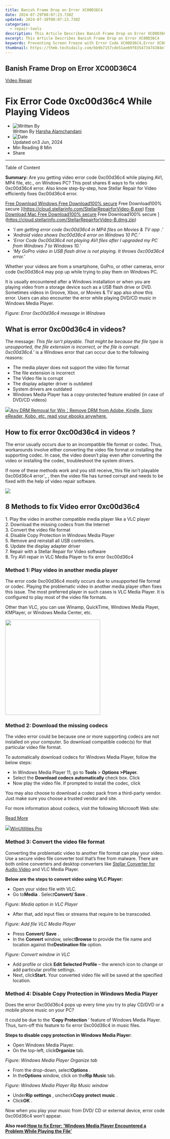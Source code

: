```yaml
---
title: Banish Frame Drop on Error XC00D36C4
date: 2024-07-29T00:07:23.730Z
updated: 2024-07-30T00:07:23.730Z
categories:
  - repair-tools
description: This Article Describes Banish Frame Drop on Error XC00D36C4
excerpt: This Article Describes Banish Frame Drop on Error XC00D36C4
keywords: Preventing Screen Freeze with Error Code XC00D36C4,Error XC00D36C4 Troubleshooting Tips,XC00D36C4 Screen Freeze Fixes and Solutions,Resolve XC00D36C4 Error on Devices,Error XC00D36C4 Intervention Techniques,Overcoming Error Code XC00D36C4 on Computers,XC00D36C4 Error Correction and Prevention Strategies
thumbnail: https://thmb.techidaily.com/bb9b7157cde51ae69f835473474384e7538166f2945a00387bf22cab11273e3c.jpg
---
```


## Banish Frame Drop on Error XC00D36C4

[Video Repair](https://tools.techidaily.com/stellardata-recovery/buy-now/)

# Fix Error Code 0xc00d36c4 While Playing Videos

* ![Written By](https://cdn-cmlep.nitrocdn.com/DLSjJVyzoVcUgUSBlgyEUoGMDKLbWXQr/assets/desktop/optimized/rev-625c9ec/secure.gravatar.com/avatar/51230a434c190250f4ff6504ca157fb6.574139bee03ec4bdb0cd6e869a4670da)  
 Written By [Harsha Alamchandani](https://tools.techidaily.com/stellardata-recovery/buy-now/)
* ![Date](https://cdn-cmlep.nitrocdn.com/DLSjJVyzoVcUgUSBlgyEUoGMDKLbWXQr/assets/images/optimized/rev-625c9ec/www.stellarinfo.com/public/frontEnd/images/author/clender.jpg)  
 Updated on3 Jun, 2024
* Min Reading 8  Min
* Share

---

Table of Content

**Summary:** Are you getting video error code 0xc00d36c4 while playing AVI, MP4 file, etc., on Windows PC? This post shares 8 ways to fix video 0xc00d36c4 error. Also know step-by-step, how Stellar Repair for Video efficiently fixes 0xc00d36c4 error.

[Free Download Windows  Free Download100% secure](https://cdn-cmlep.nitrocdn.com/DLSjJVyzoVcUgUSBlgyEUoGMDKLbWXQr/assets/images/optimized/rev-625c9ec/www.stellarinfo.com/blog/wp-content/themes/stellarblog2024/images/windows.svg)  Free Download100% secure ](https://cloud.stellarinfo.com/StellarRepairforVideo-B.exe) [Free Download Mac  Free Download100% secure](https://cdn-cmlep.nitrocdn.com/DLSjJVyzoVcUgUSBlgyEUoGMDKLbWXQr/assets/images/source/rev-625c9ec/www.stellarinfo.com/blog/wp-content/themes/stellarblog2024/images/mac-os.svg)  Free Download100% secure ](https://cloud.stellarinfo.com/StellarRepairforVideo-B.dmg.zip)

* _‘I am getting error code 0xc00d36c4 in MP4 files on_ _Movies & TV app_ _.’_
* _‘Android video shows 0xc00d36c4 error on Windows 10 PC.’_
* _‘Error Code 0xc00d36c4 not playing AVI files after I upgraded my PC from Windows 7 to Windows 10.’_
* _‘My GoPro video in USB flash drive is not playing. It throws 0xc00d36c4 error.’_

 Whether your videos are from a smartphone, GoPro, or other cameras, error code 0xc00d36c4 may pop up while trying to play them on Windows PC.

 It is usually encountered after a Windows installation or when you are playing video from a storage device such as a USB flash drive or DVD. Sometimes videos in Groove, Xbox, or Movies & TV app also show this error. Users can also encounter the error while playing DVD/CD music in Windows Media Player.

 _Figure: Error 0xc00d36c4 message in Windows_

## **What is error 0xc00d36c4 in videos?**

 The message: _This file isn’t playable. That might be because the file type is unsupported, the file extension is incorrect, or the file is corrupt. 0xc00d36c4.’_ is a Windows error that can occur due to the following reasons:

* The media player does not support the video file format
* The file extension is incorrect
* The Video file is corrupt
* The display adapter driver is outdated
* System drivers are outdated
* Windows Media Player has a copy-protected feature enabled (in case of DVD/CD videos)

<!-- affiliate ads begin -->
<a href="https://secure.2checkout.com/order/checkout.php?PRODS=4600113&QTY=1&AFFILIATE=108875&CART=1"><img src="https://www.epubor.com/images/drm-removal-feature2.png" border="0">Any DRM Removal for Win：Remove DRM from Adobe, Kindle, Sony eReader, Kobo, etc, read your ebooks anywhere.</a>
<!-- affiliate ads end -->
## **How to fix error 0xc00d36c4 in videos** **?**

 The error usually occurs due to an incompatible file format or codec. Thus, workarounds involve either converting the video file format or installing the supporting codec. In case, the video doesn’t play even after converting the video or installing the codec, troubleshoot the system drivers.

 If none of these methods work and you still receive_‘this file isn’t playable 0xc00d36c4 error’_ , then the video file has turned corrupt and needs to be fixed with the help of video repair software.

<!-- affiliate ads begin -->
<a href="https://shop.manycam.com/order/checkout.php?PRODS=17728032&QTY=1&AFFILIATE=108875&CART=1"><img src="https://secure.avangate.com/images/merchant/8230bea7d54bcdf99cdfe85cb07313d5/mcaffbanner920x120.png" border="0"></a>
<!-- affiliate ads end -->
## **8 Methods to fix Video error 0xc00d36c4**

 1\. Play the video in another compatible media player like a VLC player  
 2\. Download the missing codecs from the Internet  
 3\. Convert the video file format  
 4\. Disable Copy Protection in Windows Media Player  
 5\. Remove and reinstall all USB controllers.  
 6\. Update the display adapter driver  
 7\. Repair with a Stellar Repair for Video software  
 8\. Try AVI repair in VLC Media Player to fix error 0xc00d36c4

### **Method 1: Play video in another media player**

 The error code 0xc00d36c4 mostly occurs due to unsupported file format or codec. Playing the problematic video in another media player often fixes this issue. The most preferred player in such cases is VLC Media Player. It is configured to play most of the video file formats.

 Other than VLC, you can use Winamp, QuickTime, Windows Media Player, KMPlayer, or Windows Media Center, etc.

<!-- affiliate ads begin -->
<a href="https://coinrule.sjv.io/c/5597632/1958374/18409" target="_top" id="1958374"><img src="//a.impactradius-go.com/display-ad/18409-1958374" border="0" alt="" width="300" height="300"/></a><img height="0" width="0" src="https://imp.pxf.io/i/5597632/1958374/18409" style="position:absolute;visibility:hidden;" border="0" />
<!-- affiliate ads end -->
### **Method 2: Download the missing codecs**

 The video error could be because one or more supporting codecs are not installed on your computer. So download compatible codec(s) for that particular video file format.

 To automatically download codecs for Windows Media Player, follow the below steps:

* In Windows Media Player 11, go to **Tools** \> **Options >Player.**
* Select the **Download codecs automatically** check box. Click
* Now play the video file. If prompted to install the codec, click

 You may also choose to download a codec pack from a third-party vendor. Just make sure you choose a trusted vendor and site.

 For more information about codecs, visit the following Microsoft Web site:

[Read More](http://www.microsoft.com/windows/windowsmedia/player/faq/codec.mspx)

<!-- affiliate ads begin -->
<a href="https://secure.2checkout.com/order/checkout.php?PRODS=4665597&QTY=1&AFFILIATE=108875&CART=1"><img src="https://www.pcclean.io/wp-content/uploads/2018/03/winutilities-box-130521.png" border="0">WinUtilities Pro</a>
<!-- affiliate ads end -->
### **Method 3: Convert the video file format**

 Converting the problematic video to another file format can play your video. Use a secure video file converter tool that’s free from malware. There are both online converters and desktop converters like [Stellar Converter for Audio Video](https://tools.techidaily.com/stellardata-recovery/buy-now/) and VLC Media Player.

**Below are the steps to convert video using VLC Player:**

* Open your video file with VLC.
* Go to**Media** . Select**Convert/ Save** .

 _Figure: Media option in VLC Player_

* After that, add input files or streams that require to be transcoded.

 _Figure: Add file VLC Media Player_

* Press **Convert/ Save** .
* In the **Convert** window, select**Browse** to provide the file name and location against the**Destination file**  option.

 _Figure: Convert window in VLC_

* Add profile or click **Edit Selected Profile** – the wrench icon to change or add particular profile settings.
* Next, click**Start.** Your converted video file will be saved at the specified location.

### **Method 4: Disable Copy Protection in Windows Media Player**

 Does the error 0xc00d36c4 pops up every time you try to play CD/DVD or a mobile phone music on your PC?

 It could be due to the ‘**Copy Protection** ’ feature of Windows Media Player. Thus, turn-off this feature to fix error 0xc00d36c4 in music files.

**Steps to disable copy protection in Windows Media Player:**

* Open Windows Media Player.
* On the top-left, click**Organize**  tab.

 _Figure: Windows Media Player Organize tab_

* From the drop-down, select**Options** .
* In the**Options** window, click on the**Rip Music**  tab.

 _Figure: Windows Media Player Rip Music window_

* Under**Rip settings** , uncheck**Copy protect music** .
* Click**OK** .

 Now when you play your music from DVD/ CD or external device, error code 0xc00d36c4 won’t appear.

 **Also read:[How to fix Error: ‘Windows Media Player Encountered a Problem While Playing the File’](https://tools.techidaily.com/stellardata-recovery/buy-now/)**

<!-- affiliate ads begin -->
<span id="1793213">
					<video width="1080" height="1620" style="cursor:pointer"
           poster="//a.impactradius-go.com/display-clicktoplayimage/1793213.jpeg"
           onclick="if(!this.playClicked){this.play();this.setAttribute('controls',true);this.playClicked=true;}">
	   <source src="//a.impactradius-go.com/display-ad/19135-1793213">
	   <img src="//a.impactradius-go.com/display-clicktoplayimage/1793213.jpeg" style="border: none; height: 100%; width: 100%; object-fit: contain">
	</video>
	<div style="width:1080px;text-align:center"><a href="javascript:window.open(decodeURIComponent('https%3A%2F%2Ftinyland.pxf.io%2Fc%2F5597632%2F1793213%2F19135'), '_blank');void(0);">Click here</a></div>
</span>
<img height="0" width="0" src="https://imp.pxf.io/i/5597632/1793213/19135" style="position:absolute;visibility:hidden;" border="0" />
<!-- affiliate ads end -->
### **Method 5: Remove and reinstall all USB controllers**

 ‘This file isn’t playable 0xc00d36c4 error’ can also be due to system conflict between the connected external media (SD card, USB pen drive, etc.) and your computer.

 To fix the [video playback error](https://tools.techidaily.com/stellardata-recovery/buy-now/) , try reinstalling the USB controllers of your system.

**Steps to remove and reinstall USB controllers on Windows:**

* Press the Win+X key and select**Device Manager.**

 _Figure: Device Manager options in Windows_

* In the**Device Manager** window, scroll down to**Universal Serial Bus controllers** and double-click on it.

 _Figure: Universal Serial Bus controllers option in Device Manager_

* Now, right-click on each USB device one-by-one under**Universal Serial Bus controllers** , and select**Uninstall.**

 _Figure: Uninstall USB device option_

* Next, restart the computer. The USB controllers will be reinstalled.

 Now, connect your USB device to a computer, and check if the video 0xc00d36c4 error is fixed.

<!-- affiliate ads begin -->
<a href="https://atezr.pxf.io/c/5597632/2018605/18496" target="_top" id="2018605"><img src="//a.impactradius-go.com/display-ad/18496-2018605" border="0" alt="" width="798" height="807"/></a><img height="0" width="0" src="https://imp.pxf.io/i/5597632/2018605/18496" style="position:absolute;visibility:hidden;" border="0" />
<!-- affiliate ads end -->
### **Method 6: Update the Display Adapter Driver**

 As the error code may occur due to hardware conflict, you can also try once updating the display drivers. This may fix the video error.

**Steps to Update the Driver are:**

* Go to**Device Manager** .
* Right-click on your driver.
* Click**Update Driver Software** .
* Click **Search Automatically for Updated Driver Software.**

 _Figure: Update driver option in Device Manager_

Tip – If the current driver is up-to-date, just to be on the safer side, uninstall the driver first and then reinstall it.

### **Method 7: Repair with a Stellar Repair for Video software**

 If the error code 0xc00d36c4 issue is not resolved with the above methods, your video is probably corrupt. The only way to fix is by using advanced video repair software such as [**Stellar Repair for Video**](https://tools.techidaily.com/stellardata-recovery/buy-now/) **.**

 The widely used software is completely safe to download. It effectively repairs any video that is not playing or throws errors like 0xc00d36c4.

 The do-it-yourself tool can work on all types of videos, be it game files from Xbox, videos exported from editing software, or those saved on your hard drive or USB player. Shot with any camera, mobile phone, or drone, the software can repair all sorts of [corrupt video files](https://tools.techidaily.com/stellardata-recovery/buy-now/) .

 Simply add the corrupt video in the software, click on the**Repair** action button and let the software do its work.

[](https://cloud.stellarinfo.com/StellarRepairforVideo-B.exe)

[](https://cloud.stellarinfo.com/StellarRepairforVideo-B.dmg.zip)

#### **Step-by-step: How to Repair video files that show Error Code 0xc00d36c4**

**Step 1:** Click on**Add File** to add the corrupt video.

**Step 2:** Click**Repair.**

**Step 3:** Preview the repaired videos and click**Save Repaired File.**

### **Method 8: Try AVI repair in VLC Media Player to fix error 0xc00d36c4**

 Free VLC Media Player has an AVI repair feature. Try the function to fix the video error 0xc00d36c4 in AVI files. If your video file is other than AVI, you can rename it to AVI and then fix it using the media player.

**Note:** Create a copy of the original video and use that to repair in VLC.

**Steps to fix video files with a VLC media player:**

* Rename the video file to AVI, if it is another format.
* Launch the **VLC Player.**
* Click **Tools** on top**.**
* From the drop-down, click and follow**Preferences > Input or Codecs.**

 _Figure: Tools option in VLC_

* Select **Always Fix** across**Repair AVI Files** .

 _Figure: Preferences window in VLC_

* Click on **Save** at the bottom.

Now, check if the video error is resolved.

| **Copy and Paste Hack you may try to fix code 0xc00d36c4**  Does the error code 0xc00d36c4 occur while trying to open the video saved on DVD/CD, USB drive, etc.?  Simply copy your video file from the external storage to the computer drive and then play. This hack has actually worked for many! |
| ----------------------------------------------------------------------------------------------------------------------------------------------------------------------------------------------------------------------------------------------------------------------------------------------------- |

## **To Sum Up**

 Error code 0xc00d36c4 while playing videos is either due to unsupported video format or codec or corruption in the video file. It could also occur because of computer conflict with USB devices. Troubleshooting the error should begin by installing the supporting codec or converting the video file format to another. If these methods do not help, reinstall or update the drivers using the above methods.

 If still you continue to get 0xc00d36c4 error, it means the video file is corrupt. It needs a video repair software to fix the problem. You can simply use Stellar Repair for Video software. The tool has a proven success record of fixing corrupt video files that show error 0xc00d36c4 error code while playing.

[](https://cloud.stellarinfo.com/StellarRepairforVideo-B.exe) [](https://cloud.stellarinfo.com/StellarRepairforVideo-B.dmg.zip)

**For any query reach us through comments in the box below.**

<!-- affiliate ads begin -->
<a href="https://secure.2checkout.com/order/checkout.php?PRODS=4940312&QTY=1&AFFILIATE=108875&CART=1"><img src="https://secure.avangate.com/images/merchant/333ac5d90817d69113471fbb6e531bee/sps-partnership-728x90eng.png" border="0"></a>
<!-- affiliate ads end -->
### Was this article helpful?

YES 0

NO

About The Author

[Harsha Alamchandani](https://tools.techidaily.com/stellardata-recovery/buy-now/)

 Harsha is a technical expert who loves Mondays, technology and is a big time Apple fan. She knows her way around the data loss problems and is always looking for ways to help out people.

<ins class="adsbygoogle"
     style="display:block"
     data-ad-format="autorelaxed"
     data-ad-client="ca-pub-7571918770474297"
     data-ad-slot="1223367746"></ins>



<ins class="adsbygoogle"
     style="display:block"
     data-ad-client="ca-pub-7571918770474297"
     data-ad-slot="8358498916"
     data-ad-format="auto"
     data-full-width-responsive="true"></ins>

<span class="atpl-alsoreadstyle">Also read:</span>
<div><ul>
<li><a href="https://eaxpv-info.techidaily.com/new-2024-approved-flawless-soundscapes-in-the-world-of-social-media-videos/"><u>[New] 2024 Approved  Flawless Soundscapes in the World of Social Media Videos</u></a></li>
<li><a href="https://remote-screen-capture.techidaily.com/new-2024-approved-ultimate-laptop-screencapture-techniques-reviewed/"><u>[New] 2024 Approved  Ultimate Laptop ScreenCapture Techniques Reviewed</u></a></li>
<li><a href="https://facebook-video-share.techidaily.com/new-in-2024-adding-clear-timestamps-to-your-youtube-channels-live-streams/"><u>[New] In 2024, Adding Clear Timestamps to Your YouTube Channel's Live Streams</u></a></li>
<li><a href="https://visual-screen-recording.techidaily.com/new-in-2024-secrets-of-professional-rl-broadcasts/"><u>[New] In 2024, Secrets of Professional RL Broadcasts</u></a></li>
<li><a href="https://instagram-video-files.techidaily.com/new-learn-to-switch-up-your-instagram-vocal-branding/"><u>[New] Learn to Switch Up Your Instagram Vocal Branding</u></a></li>
<li><a href="https://some-guidance.techidaily.com/new-streamers-choice-should-you-opt-for-vlc-or-mpc/"><u>[New] Streamer's Choice  Should You Opt for VLC or MPC?</u></a></li>
<li><a href="https://youtube-data.techidaily.com/he-role-of-analytics-in-youtube-shorts-management-for-2024/"><u>[New] The Role of Analytics in YouTube Shorts Management for 2024</u></a></li>
<li><a href="https://instagram-videos.techidaily.com/updated-2024-approved-instagram-voice-customization-made-easy/"><u>[Updated] 2024 Approved  Instagram Voice Customization Made Easy</u></a></li>
<li><a href="https://facebook-video-footage.techidaily.com/updated-best-webcams-unveiled-a-youtube-livestreamers-handbook-for-2024/"><u>[Updated] Best Webcams Unveiled  A YouTube Livestreamer's Handbook for 2024</u></a></li>
<li><a href="https://screen-video-capture.techidaily.com/updated-discovering-the-capabilities-of-bandicams-screen-capture-feature/"><u>[Updated] Discovering the Capabilities of Bandicam's Screen Capture Feature</u></a></li>
<li><a href="https://facebook-video-content.techidaily.com/updated-in-2024-from-idea-to-execution-making-memorable-fb-videos/"><u>[Updated] In 2024, From Idea to Execution  Making Memorable FB Videos</u></a></li>
<li><a href="https://games-able.techidaily.com/10-hidden-gem-free-mobile-games-pure-fun/"><u>10 Hidden Gem Free Mobile Games - Pure Fun!</u></a></li>
<li><a href="https://facebook-videos.techidaily.com/2024-approved-crafting-an-authentic-online-presence-in-the-world-of-fb/"><u>2024 Approved  Crafting an Authentic Online Presence in the World of FB</u></a></li>
<li><a href="https://some-techniques.techidaily.com/2024-approved-explore-this-costless-voice-changer-to-boost-valorant-skills/"><u>2024 Approved  Explore This Costless Voice Changer to Boost Valorant Skills</u></a></li>
<li><a href="https://some-skills.techidaily.com/2024-approved-unlock-kinemasters-full-potential-techniques-and-10plus-superior-online-services/"><u>2024 Approved  Unlock KineMaster's Full Potential  Techniques & 10+ Superior Online Services</u></a></li>
<li><a href="https://android-location.techidaily.com/3-effective-methods-to-fake-gps-location-on-android-for-your-tecno-phantom-v-flip-drfone-by-drfone-virtual/"><u>3 Effective Methods to Fake GPS location on Android For your Tecno Phantom V Flip | Dr.fone</u></a></li>
<li><a href="https://data-wizards.techidaily.com/address-playback-lag-in-iphone-based-youtube-streams/"><u>Address Playback Lag in iPhone-Based YouTube Streams</u></a></li>
<li><a href="https://data-wizards.techidaily.com/authentic-mac-feedback-through-video/"><u>Authentic Mac Feedback Through Video</u></a></li>
<li><a href="https://data-wizards.techidaily.com/breath-of-life-to-compromised-videographs/"><u>Breath of Life to Compromised Videographs</u></a></li>
<li><a href="https://data-wizards.techidaily.com/data-phoenix-stellars-server-revival/"><u>Data Phoenix: Stellar's Server Revival</u></a></li>
<li><a href="https://data-wizards.techidaily.com/decoding-the-art-of-data-rescue-with-stellar-expertise-vishakha/"><u>Decoding the Art of Data Rescue with Stellar Expertise, Vishakha</u></a></li>
<li><a href="https://discord-videos.techidaily.com/discord-gifs-how-to-put-gifs-on-discord-a-complete-guide-for-2024/"><u>Discord GIFs  How to Put GIFs on Discord - A Complete Guide for 2024</u></a></li>
<li><a href="https://data-wizards.techidaily.com/dive-deep-into-data-stellar-recoverys-embrace/"><u>Dive Deep Into Data: Stellar Recovery's Embrace</u></a></li>
<li><a href="https://android-location.techidaily.com/easy-ways-to-manage-your-vivo-y56-5g-location-settings-drfone-by-drfone-virtual/"><u>Easy Ways to Manage Your Vivo Y56 5G Location Settings | Dr.fone</u></a></li>
<li><a href="https://data-wizards.techidaily.com/ending-playback-error-224003-on-devices/"><u>Ending Playback Error 224003 on Devices</u></a></li>
<li><a href="https://data-wizards.techidaily.com/enhancing-video-playback-velocity/"><u>Enhancing Video Playback Velocity</u></a></li>
<li><a href="https://some-techniques.techidaily.com/fluidity-in-filming-a-deep-dive-into-inshots-transition-features-for-2024/"><u>Fluidity in Filming  A Deep Dive Into Inshot's Transition Features for 2024</u></a></li>
<li><a href="https://data-wizards.techidaily.com/how-to-format-hard-drive-on-a-mac/"><u>How to Format Hard Drive on a Mac?</u></a></li>
<li><a href="https://unlock-android.techidaily.com/how-to-unlock-google-pixel-8-pro-phone-without-password-by-drfone-android/"><u>How To Unlock Google Pixel 8 Pro Phone Without Password?</u></a></li>
<li><a href="https://data-wizards.techidaily.com/ideal-photo-correction-software/"><u>Ideal Photo Correction Software</u></a></li>
<li><a href="https://apple-account.techidaily.com/in-2024-how-to-delete-icloud-account-remove-your-apple-id-permanently-on-apple-iphone-6s-by-drfone-ios/"><u>In 2024, How To Delete iCloud Account Remove Your Apple ID Permanently On Apple iPhone 6s</u></a></li>
<li><a href="https://easy-unlock-android.techidaily.com/in-2024-how-to-lock-apps-on-nokia-c12-to-protect-your-individual-information-by-drfone-android/"><u>In 2024, How to Lock Apps on Nokia C12 to Protect Your Individual Information</u></a></li>
<li><a href="https://phone-solutions.techidaily.com/in-2024-life360-learn-how-everything-works-on-realme-gt-neo-5-se-drfone-by-drfone-virtual-android/"><u>In 2024, Life360 Learn How Everything Works On Realme GT Neo 5 SE | Dr.fone</u></a></li>
<li><a href="https://screen-recording.techidaily.com/in-2024-spectacular-indulgent-pc-pastimes/"><u>In 2024, Spectacular Indulgent PC Pastimes</u></a></li>
<li><a href="https://data-wizards.techidaily.com/mending-broken-media-ffmpeg-solutions/"><u>Mending Broken Media: FFmpeg Solutions</u></a></li>
<li><a href="https://data-wizards.techidaily.com/new-era-in-accounting-repairing-quickbooks-with-stellars-solution/"><u>New Era in Accounting: Repairing QuickBooks with Stellar's Solution</u></a></li>
<li><a href="https://data-wizards.techidaily.com/non-professional-strategies-for-stable-screens/"><u>Non-Professional Strategies for Stable Screens</u></a></li>
<li><a href="https://data-wizards.techidaily.com/operating-system-guarantee/"><u>Operating System Guarantee</u></a></li>
<li><a href="https://data-wizards.techidaily.com/proven-mysql-recovery-strategies-demonstrated-in-video-with-augusto/"><u>Proven MySql Recovery Strategies Demonstrated in Video with Augusto</u></a></li>
<li><a href="https://data-wizards.techidaily.com/real-feedback-from-mac-loyalists-in-video-format/"><u>Real Feedback From Mac Loyalists in Video Format</u></a></li>
<li><a href="https://data-wizards.techidaily.com/realigning-video-quality-in-windows-11-era/"><u>Realigning Video Quality in Windows 11 Era</u></a></li>
<li><a href="https://data-wizards.techidaily.com/rejuvenate-forgotten-videos-effortlessly/"><u>Rejuvenate Forgotten Videos Effortlessly</u></a></li>
<li><a href="https://techidaily.com/repair-video-tool-repair-all-your-damaged-video-files-of-realme-11-5g-on-windows-by-stellar-video-repair-mobile-video-repair/"><u>Repair Video Tool - Repair all your damaged video files of Realme 11 5G on Windows</u></a></li>
<li><a href="https://data-wizards.techidaily.com/rescuing-forgotten-film-formats/"><u>Rescuing Forgotten Film Formats</u></a></li>
<li><a href="https://windows11.techidaily.com/resolving-win-ethernet-no-internet-error/"><u>Resolving Win Ethernet No Internet Error</u></a></li>
<li><a href="https://data-wizards.techidaily.com/restore-exchange-databases-a-guide-to-stellar-repair/"><u>Restore Exchange Databases: A Guide to Stellar Repair</u></a></li>
<li><a href="https://data-wizards.techidaily.com/resurrecting-corrupted-video-files-on-android/"><u>Resurrecting Corrupted Video Files on Android</u></a></li>
<li><a href="https://data-wizards.techidaily.com/smooth-streams-quickly-unfreeze-vlc-videos/"><u>Smooth Streams: Quickly Unfreeze VLC Videos</u></a></li>
<li><a href="https://data-wizards.techidaily.com/stellar-disrupts-accounting-with-qb-file-restoration-solution/"><u>Stellar Disrupts Accounting with QB File Restoration Solution</u></a></li>
<li><a href="https://data-wizards.techidaily.com/stellar-software-quick-downloads/"><u>Stellar Software: Quick Downloads</u></a></li>
<li><a href="https://data-wizards.techidaily.com/stellars-essential-software-strategies-and-do-it-yourself-hacks/"><u>Stellar’s Essential Software Strategies & Do-It-Yourself Hacks</u></a></li>
<li><a href="https://data-wizards.techidaily.com/stellars-phoenix-software-a-game-changer-in-mac-jpeg-repairing/"><u>Stellar's Phoenix Software: A Game Changer in Mac JPEG Repairing</u></a></li>
<li><a href="https://data-wizards.techidaily.com/superior-photo-data-resurrector/"><u>Superior Photo Data Resurrector</u></a></li>
<li><a href="https://data-wizards.techidaily.com/superior-tech-for-live-stream-correction/"><u>Superior Tech for Live Stream Correction</u></a></li>
<li><a href="https://data-wizards.techidaily.com/techniques-to-repair-silent-apple-videos/"><u>Techniques to Repair Silent Apple Videos</u></a></li>
<li><a href="https://data-wizards.techidaily.com/unraveling-corrupt-mov-mp4s-a-quick-guide/"><u>Unraveling Corrupt MOV, MP4s: A Quick Guide</u></a></li>
<li><a href="https://data-wizards.techidaily.com/unveiling-steps-for-smooth-video-playback-win11-style/"><u>Unveiling Steps for Smooth Video Playback Win11 Style</u></a></li>
<li><a href="https://data-wizards.techidaily.com/video-magic-immaculate-corrections-and-applause/"><u>Video Magic: Immaculate Corrections & Applause</u></a></li>
<li><a href="https://data-wizards.techidaily.com/video-tutorial-on-converting-and-importing-edb-recovered-mailboxes-into-live-exchange-environments/"><u>Video Tutorial on Converting and Importing EDB Recovered Mailboxes Into Live Exchange Environments</u></a></li>
</ul></div>
